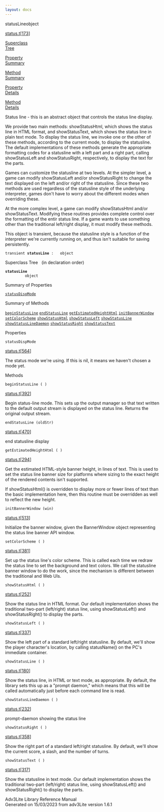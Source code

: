 ```yaml
---
layout: docs
---
```

<span class="title">statusLine</span><span class="type">object</span>

[status.t](../file/status.t.html)\[[173](../source/status.t.html#173)\]

[Superclass  
Tree](#_SuperClassTree_)

[Property  
Summary](#_PropSummary_)

[Method  
Summary](#_MethodSummary_)

[Property  
Details](#_Properties_)

[Method  
Details](#_Methods_)



Status line - this is an abstract object that controls the status line
display.

We provide two main methods: showStatusHtml, which shows the status line
in HTML format, and showStatusText, which shows the status line in plain
text mode. To display the status line, we invoke one or the other of
these methods, according to the current mode, to display the statusline.
The default implementations of these methods generate the appropriate
formatting codes for a statusline with a left part and a right part,
calling showStatusLeft and showStatusRight, respectively, to display the
text for the parts.

Games can customize the statusline at two levels. At the simpler level,
a game can modify showStatusLeft and/or showStatusRight to change the
text displayed on the left and/or right of the statusline. Since these
two methods are used regardless of the statusline style of the
underlying interpreter, games don't have to worry about the different
modes when overriding these.

At the more complex level, a game can modify showStatusHtml and/or
showStatusText. Modifying these routines provides complete control over
the formatting of the entir status line. If a game wants to use
something other than the traditional left/right display, it must modify
these methods.

This object is transient, because the statusline style is a function of
the interpreter we're currently running on, and thus isn't suitable for
saving persistently.

`transient `**`statusLine`**` :   object`



<span id="_SuperClassTree_"></span>



<span class="hdln">Superclass Tree</span>   (in declaration order)



**`statusLine`**  
`         object`  
<span id="_PropSummary_"></span>



<span class="hdln">Summary of Properties</span>  



[`statusDispMode`](#statusDispMode)

<span id="_MethodSummary_"></span>



<span class="hdln">Summary of Methods</span>  



[`beginStatusLine`](#beginStatusLine) [`endStatusLine`](#endStatusLine) [`getEstimatedHeightHtml`](#getEstimatedHeightHtml) [`initBannerWindow`](#initBannerWindow) [`setColorScheme`](#setColorScheme) [`showStatusHtml`](#showStatusHtml) [`showStatusLeft`](#showStatusLeft) [`showStatusLine`](#showStatusLine) [`showStatusLineDaemon`](#showStatusLineDaemon) [`showStatusRight`](#showStatusRight) [`showStatusText`](#showStatusText)

<span id="_Properties_"></span>



<span class="hdln">Properties</span>  



<span id="statusDispMode"></span>

`statusDispMode`

[status.t](../file/status.t.html)\[[564](../source/status.t.html#564)\]



The status mode we're using. If this is nil, it means we haven't chosen
a mode yet.



<span id="_Methods_"></span>



<span class="hdln">Methods</span>  



<span id="beginStatusLine"></span>

`beginStatusLine ( )`

[status.t](../file/status.t.html)\[[392](../source/status.t.html#392)\]



Begin status-line mode. This sets up the output manager so that text
written to the default output stream is displayed on the status line.
Returns the original output stream.



<span id="endStatusLine"></span>

`endStatusLine (oldStr)`

[status.t](../file/status.t.html)\[[470](../source/status.t.html#470)\]



end statusline display



<span id="getEstimatedHeightHtml"></span>

`getEstimatedHeightHtml ( )`

[status.t](../file/status.t.html)\[[294](../source/status.t.html#294)\]



Get the estimated HTML-style banner height, in lines of text. This is
used to set the status line banner size for platforms where sizing to
the exact height of the rendered contents isn't supported.

If showStatusHtml() is overridden to display more or fewer lines of text
than the basic implementation here, then this routine must be overridden
as well to reflect the new height.



<span id="initBannerWindow"></span>

`initBannerWindow (win)`

[status.t](../file/status.t.html)\[[513](../source/status.t.html#513)\]



Initialize the banner window, given the BannerWindow object representing
the status line banner API window.



<span id="setColorScheme"></span>

`setColorScheme ( )`

[status.t](../file/status.t.html)\[[381](../source/status.t.html#381)\]



Set up the status line's color scheme. This is called each time we
redraw the status line to set the background and text colors. We call
the statusline banner window to do the work, since the mechanism is
different between the traditional and Web UIs.



<span id="showStatusHtml"></span>

`showStatusHtml ( )`

[status.t](../file/status.t.html)\[[252](../source/status.t.html#252)\]



Show the status line in HTML format. Our default implementation shows
the traditional two-part (left/right) status line, using
showStatusLeft() and showStatusRight() to display the parts.



<span id="showStatusLeft"></span>

`showStatusLeft ( )`

[status.t](../file/status.t.html)\[[337](../source/status.t.html#337)\]



Show the left part of a standard left/right statusline. By default,
we'll show the player character's location, by calling statusName() on
the PC's immediate container.



<span id="showStatusLine"></span>

`showStatusLine ( )`

[status.t](../file/status.t.html)\[[180](../source/status.t.html#180)\]



Show the status line, in HTML or text mode, as appropriate. By default,
the library sets this up as a "prompt daemon," which means that this
will be called automatically just before each command line is read.



<span id="showStatusLineDaemon"></span>

`showStatusLineDaemon ( )`

[status.t](../file/status.t.html)\[[232](../source/status.t.html#232)\]



prompt-daemon showing the status line



<span id="showStatusRight"></span>

`showStatusRight ( )`

[status.t](../file/status.t.html)\[[358](../source/status.t.html#358)\]



Show the right part of a standard left/right statusline. By default,
we'll show the current score, a slash, and the number of turns.



<span id="showStatusText"></span>

`showStatusText ( )`

[status.t](../file/status.t.html)\[[317](../source/status.t.html#317)\]



Show the statusline in text mode. Our default implementation shows the
traditional two-part (left/right) status line, using showStatusLeft()
and showStatusRight() to display the parts.





Adv3Lite Library Reference Manual  
Generated on 15/03/2023 from adv3Lite version 1.6.1


